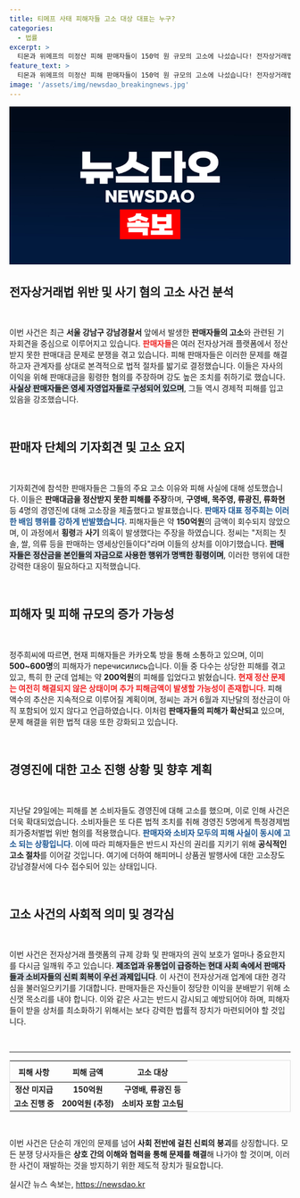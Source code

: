 ```yaml
---
title: 티메프 사태 피해자들 고소 대상 대표는 누구?
categories:
  - 법률
excerpt: >
  티몬과 위메프의 미정산 피해 판매자들이 150억 원 규모의 고소에 나섰습니다! 전자상거래법 위반과 횡령, 사기 혐의를 제기하며 상황이 심각해지고 있습니다. 판매자들의 치열한 증언과 함께, 과연 이 사건의 최종 결말은?
feature_text: >
  티몬과 위메프의 미정산 피해 판매자들이 150억 원 규모의 고소에 나섰습니다! 전자상거래법 위반과 횡령, 사기 혐의를 제기하며 상황이 심각해지고 있습니다. 판매자들의 치열한 증언과 함께, 과연 이 사건의 최종 결말은?
image: '/assets/img/newsdao_breakingnews.jpg'
---
```


<p><img src="/assets/img/newsdao_breakingnews.jpg" alt="bookingtag 속보" /></p>

<h2 data-ke-size="size26">전자상거래법 위반 및 사기 혐의 고소 사건 분석</h2>

<p data-ke-size="size16">&nbsp;</p>

<p>이번 사건은 최근 <strong>서울 강남구 강남경찰서</strong> 앞에서 발생한 <strong>판매자들의 고소</strong>와 관련된 기자회견을 중심으로 이루어지고 있습니다. <b><span style="color: #ee2323;">판매자들</span></b>은 여러 전자상거래 플랫폼에서 정산받지 못한 판매대금 문제로 분쟁을 겪고 있습니다. 피해 판매자들은 이러한 문제를 해결하고자 관계자를 상대로 본격적으로 법적 절차를 밟기로 결정했습니다. 이들은 자사의 이익을 위해 판매대금을 횡령한 혐의를 주장하며 강도 높은 조치를 취하기로 했습니다. <b><span style="background-color: #21538527;">사실상 판매자들은 영세 자영업자들로 구성되어 있으며</span></b>, 그들 역시 경제적 피해를 입고 있음을 강조했습니다. </p>

<p data-ke-size="size16">&nbsp;</p>

<h2 data-ke-size="size26">판매자 단체의 기자회견 및 고소 요지</h2>

<p data-ke-size="size16">&nbsp;</p>

<p>기자회견에 참석한 판매자들은 그들의 주요 고소 이유와 피해 사실에 대해 성토했습니다. 이들은 <strong>판매대금을 정산받지 못한 피해를 주장</strong>하며, <strong>구영배, 목주영, 류광진, 류화현</strong> 등 4명의 경영진에 대해 고소장을 제출했다고 발표했습니다. <b><span style="color: #1a5490;">판매자 대표 정주희는 이러한 배임 행위를 강하게 반발했습니다</span></b>. 피해자들은 약 <strong>150억원</strong>의 금액이 회수되지 않았으며, 이 과정에서 <strong>횡령</strong>과 <strong>사기</strong> 의혹이 발생했다는 주장을 하였습니다. 정씨는 "저희는 칫솔, 쌀, 의류 등을 판매하는 영세상인들이다"라며 이들의 상처를 이야기했습니다. <b><span style="background-color: #21538527;">판매자들은 정산금을 본인들의 자금으로 사용한 행위가 명백한 횡령이며</span></b>, 이러한 행위에 대한 강력한 대응이 필요하다고 지적했습니다.</p>

<p data-ke-size="size16">&nbsp;</p>

<h2 data-ke-size="size26">피해자 및 피해 규모의 증가 가능성</h2>

<p data-ke-size="size16">&nbsp;</p>

<p>정주희씨에 따르면, 현재 피해자들은 카카오톡 방을 통해 소통하고 있으며, 이미 <strong>500~600명</strong>의 피해자가 перечисились습니다. 이들 중 다수는 상당한 피해를 겪고 있고, 특히 한 군데 업체는 약 <strong>200억원</strong>의 피해를 입었다고 밝혔습니다. <b><span style="color: #ee2323;">현재 정산 문제는 여전히 해결되지 않은 상태이며 추가 피해금액이 발생할 가능성이 존재합니다</span></b>. 피해 액수의 추산은 지속적으로 이루어질 계획이며, 정씨는 과거 6월과 지난달의 정산금이 아직 포함되어 있지 않다고 언급하였습니다. 이처럼 <strong>판매자들의 피해가 확산되고</strong> 있으며, 문제 해결을 위한 법적 대응 또한 강화되고 있습니다.</p>

<p data-ke-size="size16">&nbsp;</p>

<h2 data-ke-size="size26">경영진에 대한 고소 진행 상황 및 향후 계획</h2>

<p data-ke-size="size16">&nbsp;</p>

<p>지난달 29일에는 피해를 본 소비자들도 경영진에 대해 고소를 했으며, 이로 인해 사건은 더욱 확대되었습니다. 소비자들은 또 다른 법적 조치를 취해 경영진 5명에게 특정경제범죄가중처벌법 위반 혐의를 적용했습니다. <b><span style="color: #1a5490;">판매자와 소비자 모두의 피해 사실이 동시에 고소 되는 상황입니다</span></b>. 이에 따라 피해자들은 반드시 자신의 권리를 지키기 위해 <strong>공식적인 고소 절차</strong>를 이어갈 것입니다. 여기에 더하여 해피머니 상품권 발행사에 대한 고소장도 강남경찰서에 다수 접수되어 있는 상태입니다.</p>

<p data-ke-size="size16">&nbsp;</p>

<h2 data-ke-size="size26">고소 사건의 사회적 의미 및 경각심</h2>

<p data-ke-size="size16">&nbsp;</p>

<p>이번 사건은 전자상거래 플랫폼의 규제 강화 및 판매자의 권익 보호가 얼마나 중요한지를 다시금 일깨워 주고 있습니다. <b><span style="background-color: #21538527;">제조업과 유통업이 급증하는 현대 사회 속에서 판매자들과 소비자들의 신뢰 회복이 우선 과제입니다</span></b>. 이 사건이 전자상거래 업계에 대한 경각심을 불러일으키기를 기대합니다. 판매자들은 자신들이 정당한 이익을 분배받기 위해 소신껏 목소리를 내야 합니다. 이와 같은 사고는 반드시 감시되고 예방되어야 하며, 피해자들이 받을 상처를 최소화하기 위해서는 보다 강력한 법률적 장치가 마련되어야 할 것입니다.</p>

<p data-ke-size="size16">&nbsp;</p>

<hr>

<table style="width: 100%; border-collapse: collapse; border: 1px solid #ddd;">
  <thead>
    <tr>
      <th style="text-align: center; height: 30px;"><b>피해 사항</b></th>
      <th style="text-align: center; height: 30px;"><b>피해 금액</b></th>
      <th style="text-align: center; height: 30px;"><b>고소 대상</b></th>
    </tr>
  </thead>
  <tbody>
    <tr>
      <td style="text-align: center; height: 17px;"><b>정산 미지급</b></td>
      <td style="text-align: center; height: 17px;"><b>150억원</b></td>
      <td style="text-align: center; height: 17px;"><b>구영배, 류광진 등</b></td>
    </tr>
    <tr>
      <td style="text-align: center; height: 17px;"><b>고소 진행 중</b></td>
      <td style="text-align: center; height: 17px;"><b>200억원 (추정)</b></td>
      <td style="text-align: center; height: 17px;"><b>소비자 포함 고소팀</b></td>
    </tr>
  </tbody>
</table>

<p data-ke-size="size16">&nbsp;</p>

<p>이번 사건은 단순히 개인의 문제를 넘어 <strong>사회 전반에 걸친 신뢰의 붕괴</strong>를 상징합니다. 모든 분쟁 당사자들은 <strong>상호 간의 이해와 협력을 통해 문제를 해결</strong>해 나가야 할 것이며, 이러한 사건이 재발하는 것을 방지하기 위한 제도적 장치가 필요합니다.</p>
실시간 뉴스 속보는, <a href="https://newsdao.kr" rel="dofollow">https://newsdao.kr</a>


